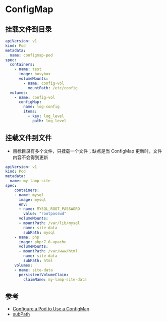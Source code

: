# ConfigMap

## 挂载文件到目录

```yaml
apiVersion: v1
kind: Pod
metadata:
  name: configmap-pod
spec:
  containers:
    - name: test
      image: busybox
      volumeMounts:
        - name: config-vol
          mountPath: /etc/config
  volumes:
    - name: config-vol
      configMap:
        name: log-config
        items:
          - key: log_level
            path: log_level
```

## 挂载文件到文件

* 目标目录有多个文件，只挂载一个文件；缺点是当 ConfigMap 更新时，文件内容不会得到更新

```yaml
apiVersion: v1
kind: Pod
metadata:
  name: my-lamp-site
spec:
    containers:
    - name: mysql
      image: mysql
      env:
      - name: MYSQL_ROOT_PASSWORD
        value: "rootpasswd"
      volumeMounts:
      - mountPath: /var/lib/mysql
        name: site-data
        subPath: mysql
    - name: php
      image: php:7.0-apache
      volumeMounts:
      - mountPath: /var/www/html
        name: site-data
        subPath: html
    volumes:
    - name: site-data
      persistentVolumeClaim:
        claimName: my-lamp-site-data
```

## 参考

* [Configure a Pod to Use a ConfigMap](https://kubernetes.io/docs/tasks/configure-pod-container/configure-pod-configmap/)
* [subPath](https://kubernetes.io/docs/concepts/storage/volumes/#using-subpath)
